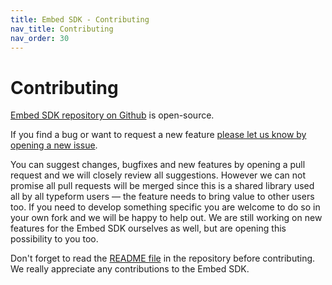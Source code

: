 ```yaml
---
title: Embed SDK - Contributing
nav_title: Contributing
nav_order: 30
---
```


# Contributing

[Embed SDK repository on Github](https://github.com/Typeform/embed) is open-source.

If you find a bug or want to request a new feature [please let us know by opening a new issue](https://github.com/Typeform/embed/issues/new).

You can suggest changes, bugfixes and new features by opening a pull request and we will closely review all suggestions. However we can not promise all pull requests will be merged since this is a shared library used all by all typeform users — the feature needs to bring value to other users too. If you need to develop something specific you are welcome to do so in your own fork and we will be happy to help out. We are still working on new features for the Embed SDK ourselves as well, but are opening this possibility to you too.

Don't forget to read the [README file](https://github.com/Typeform/embed/blob/main/README.md#contribution) in the repository before contributing. We really appreciate any contributions to the Embed SDK.
